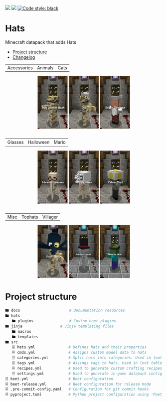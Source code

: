 ![](https://img.shields.io/github/license/orangeutan/babelbox)
![](https://img.shields.io/badge/pre--commit-enabled-green)
[![Code style: black](https://img.shields.io/badge/code%20style-black-000000.svg)](https://github.com/psf/black)

# Hats
Minecraft datapack that adds Hats

- [Project structure](#Project?structure)
- [Changelog](https://github.com/OrangeUtan/hats/blob/main/CHANGELOG.md)

<table align="center">
	<tr>
		<td>Accessories</td>
		<td>Animals</td>
		<td>Cats</td>
	</tr>
<table>
<div align="center">
	<img src="docs/img/showcase_accessories.gif" width="19%"/>
	<img src="docs/img/showcase_animals.gif" width="19%"/>
	<img src="docs/img/showcase_cats.gif" width="19%"/>
</div>
<table align="center">
	<tr>
		<td>Glasses</td>
		<td>Halloween</td>
		<td>Mario</td>
	</tr>
<table>
<div align="center">
	<img src="docs/img/showcase_glasses.gif" width="19%"/>
	<img src="docs/img/showcase_halloween.gif" width="19%"/>
	<img src="docs/img/showcase_mario.gif" width="19%"/>
</div>
<table align="center">
	<tr>
		<td>Misc</td>
		<td>Tophats</td>
		<td>Villager</td>
	</tr>
<table>
<div align="center">
	<img src="docs/img/showcase_misc.gif" width="19%"/>
	<img src="docs/img/showcase_tophats.gif" width="19%"/>
	<img src="docs/img/showcase_villager.gif" width="19%"/>
</div>

# Project structure
```python
🖿 docs						# Documentation resources
🖿 hats
   🖿 plugins				# Custom beet plugins
🖿 jinja					# Jinja templating files
   🖿 macros
   🖿 templates
🖿 src
   🗎 hats.yml				# Defines hats and their properties
   🗎 cmds.yml				# Assigns custom model data to hats
   🗎 categories.yml			# Split hats into categories. Used in loot tables
   🗎 tags.yml				# Assings tags to hats. Used in loot tables
   🗎 recipes.yml			# Used to generate custom crafting recipes
   🗎 settings.yml			# Used to generate in-game datapack configuration
🗎 beet.yml					# Beet configuration
🗎 beet-release.yml			# Beet configuration for release mode
🗎 .pre-commit-config.yaml 	# Configuration for git commit hooks
🗎 pyproject.toml			# Python project configuration using 'Poetry'
```
